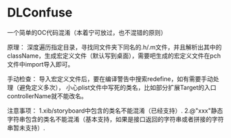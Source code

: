 # DLConfuse

一个简单的OC代码混淆（本着宁可放过，也不混错的原则）

原理：
深度遍历指定目录，寻找同文件夹下同名的.h/.m文件，并且解析出其中的className，生成宏定义文件（默认写到桌面），需要吧生成的宏定义文件在pch文件中import导入即可。

手动检查：
导入宏定义文件后，要在编译警告中搜索redefine，如有需要手动处理（避免定义多次），
小心plist文件中写死的类名，比如部分扩展Target的入口controllerName就不能改名。

注意事项：
1.xib/storyboard中包含的类名不能混淆（已经支持）.
2.@"xxx"静态字符串包含的类名不能混淆（基本支持，如果是接口返回的字符串或者拼接的字符串暂未支持）.

